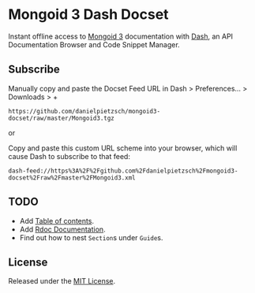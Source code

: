 # Mongoid 3 Dash Docset

Instant offline access to [Mongoid 3](http://mongoid.org) documentation with [Dash](http://kapeli.com/dash "Dash – Snippet Manager, Documentation Browser"), an API Documentation Browser and Code Snippet Manager.


## Subscribe

Manually copy and paste the Docset Feed URL in Dash > Preferences... > Downloads > +

    https://github.com/danielpietzsch/mongoid3-docset/raw/master/Mongoid3.tgz

or

Copy and paste this custom URL scheme into your browser, which will cause Dash to subscribe to that feed:

    dash-feed://https%3A%2F%2Fgithub.com%2Fdanielpietzsch%2Fmongoid3-docset%2Fraw%2Fmaster%2FMongoid3.xml


## TODO

* Add [Table of contents](http://kapeli.com/docsets#tableofcontents).
* Add [Rdoc Documentation](http://rdoc.info/github/mongoid/mongoid/master/frames).
* Find out how to nest `Section`s under `Guide`s.


## License

Released under the [MIT License](http://www.opensource.org/licenses/MIT).